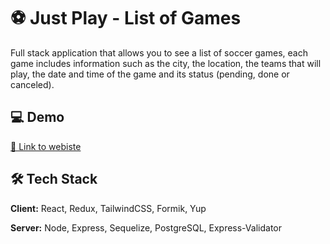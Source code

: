 
# ⚽ Just Play - List of Games 

Full stack application that allows you to see a list of soccer games, each game includes information such as the city, the location, the teams that will play, the date and time of the game and its status (pending, done or canceled).

## 💻 Demo

[🔗 Link to webiste](https://just-play-mauve.vercel.app/)

## 🛠 Tech Stack

**Client:** React, Redux, TailwindCSS, Formik, Yup

**Server:** Node, Express, Sequelize, PostgreSQL, Express-Validator

